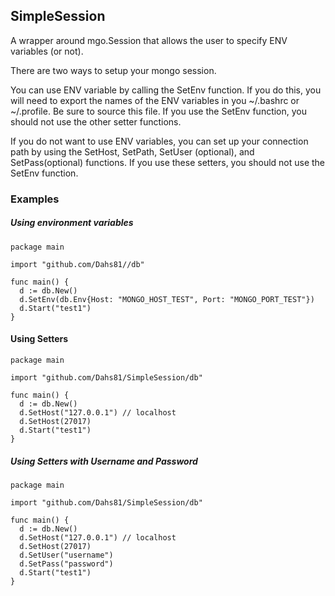 ## SimpleSession

A wrapper around mgo.Session that allows the user to specify ENV variables (or not).

There are two ways to setup your mongo session.  

You can use ENV variable by calling the SetEnv function.  If you do this, you will need to export the names of the ENV variables in you ~/.bashrc or ~/.profile.  Be sure to source this file.  If you use the SetEnv function, you should not use the other setter functions.

If you do not want to use ENV variables, you can set up your connection path by using the SetHost, SetPath, SetUser (optional), and SetPass(optional) functions.  If you use these setters, you should not use the SetEnv function.

### Examples

##### Using environment variables

```
package main

import "github.com/Dahs81//db"

func main() {
  d := db.New()
  d.SetEnv(db.Env{Host: "MONGO_HOST_TEST", Port: "MONGO_PORT_TEST"})
  d.Start("test1")
}
```

#### Using Setters

```
package main

import "github.com/Dahs81/SimpleSession/db"

func main() {
  d := db.New()
  d.SetHost("127.0.0.1") // localhost
  d.SetHost(27017)
  d.Start("test1")
}
```

##### Using Setters with Username and Password

```
package main

import "github.com/Dahs81/SimpleSession/db"

func main() {
  d := db.New()
  d.SetHost("127.0.0.1") // localhost
  d.SetHost(27017)
  d.SetUser("username")
  d.SetPass("password")
  d.Start("test1")
}
```
